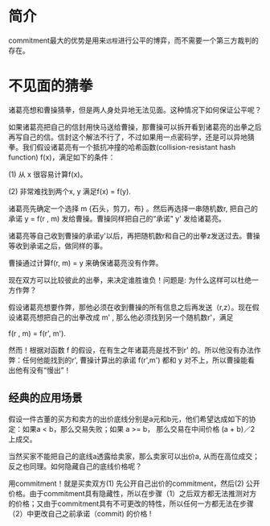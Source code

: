 
# 简介
commitment最大的优势是用来`远程`进行公平的博弈，而不需要一个第三方裁判的存在。

# 不见面的猜拳
诸葛亮想和曹操猜拳，但是两人身处异地无法见面。这种情况下如何保证公平呢？

如果诸葛亮把自己的信封用快马送给曹操，那曹操可以拆开看到诸葛亮的出拳之后再写自己的信。信封这个解法不行了，不过如果用一点密码学，还是可以异地猜拳。我们假设诸葛亮有一个抵抗冲撞的哈希函数(collision-resistant hash function) f(x)，满足如下的条件：

(1) 从 x 很容易计算f(x)。

(2) 非常难找到两个x, y 满足f(x) = f(y).

诸葛亮先确定一个选择 m {石头，剪刀，布} 。然后再选择一串随机数r, 把自己的承诺 y = f(r , m) 发给曹操。曹操同样把自己的“承诺" y' 发给诸葛亮。

诸葛亮等自己收到曹操的承诺y'以后，再把随机数r和自己的出拳z发送过去。曹操等收到承诺之后，做同样的事。

曹操通过计算f(r, m) = y 来确保诸葛亮没有作弊。


现在双方可以比较彼此的出拳，来决定谁胜谁负！问题是: 为什么这样可以杜绝一方作弊？

假设诸葛亮想要作弊，那他必须在收到曹操的所有信息之后再发送（r,z）。现在假设诸葛亮想把自己的出拳改成 m' , 那么他必须找到另一个随机数r'，满足

f(r , m) = f(r', m'). 

然而！根据对函数 f 的假设，在有生之年诸葛亮是找不到r' 的。所以他没有办法作弊：任何他能找到的r', 曹操计算出的承诺 f(r',m') 都和 y 对不上，所以曹操能看出他有没有“慢出”！

## 经典的应用场景
假设一件古董的买方和卖方的出价底线分别是a元和b元，他们希望达成如下的协定：如果a < b，那么交易失败；如果 a >= b， 那么交易在中间价格 (a + b)／2 上成交。

当然买家不能把自己的底线a透露给卖家，那么卖家可以出价a, 从而在高位成交；反之也同理。如何隐藏自己的底线价格呢？

用commitment！就是买卖双方(1) 先公开自己出价的commitment，然后(2) 公开价格。由于commitment具有隐藏性，所以在步骤（1）之后双方都无法推测对方的价格；又由于commitment具有不可更改的特性，所以任何一方都无法在步骤（2）中更改自己之前承诺（commit) 的价格 ! 